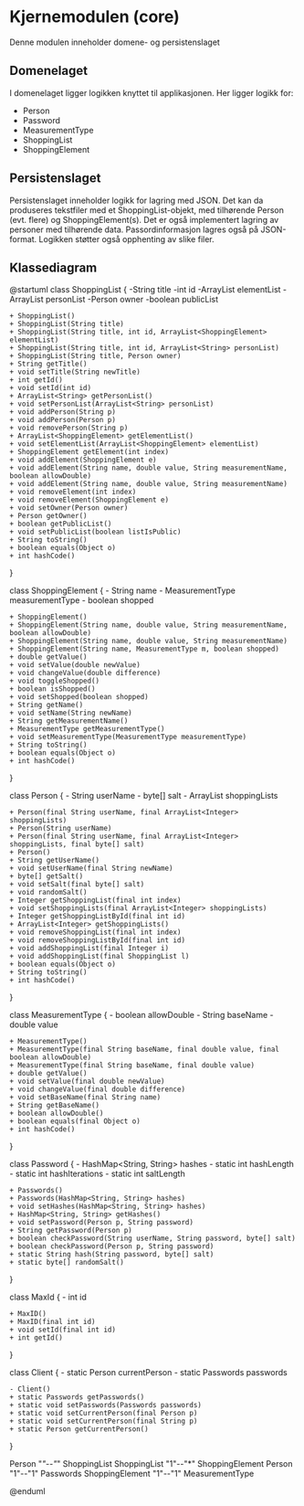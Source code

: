 # Kjernemodulen (core)

Denne modulen inneholder domene- og persistenslaget

## Domenelaget
I domenelaget ligger logikken knyttet til applikasjonen. 
Her ligger logikk for:
- Person
- Password
- MeasurementType
- ShoppingList
- ShoppingElement


## Persistenslaget 
Persistenslaget inneholder logikk for lagring med JSON. Det kan da produseres tekstfiler med et ShoppingList-objekt, med tilhørende Person (evt. flere) og ShoppingElement(s). Det er også implementert lagring av personer med tilhørende data.
Passordinformasjon lagres også på JSON-format.
Logikken støtter også opphenting av slike filer. 

## Klassediagram 
@startuml
class ShoppingList {
    -String title
    -int id
    -ArrayList<ShoppingElement> elementList
    -ArrayList<Person> personList
    -Person owner
    -boolean publicList
    
    
    + ShoppingList()
    + ShoppingList(String title)
    + ShoppingList(String title, int id, ArrayList<ShoppingElement> elementList)
    + ShoppingList(String title, int id, ArrayList<String> personList)
    + ShoppingList(String title, Person owner)
    + String getTitle()
    + void setTitle(String newTitle)
    + int getId()
    + void setId(int id)
    + ArrayList<String> getPersonList()
    + void setPersonList(ArrayList<String> personList)
    + void addPerson(String p)
    + void addPerson(Person p)
    + void removePerson(String p)
    + ArrayList<ShoppingElement> getElementList()
    + void setElementList(ArrayList<ShoppingElement> elementList)
    + ShoppingElement getElement(int index)
    + void addElement(ShoppingElement e)
    + void addElement(String name, double value, String measurementName, boolean allowDouble)
    + void addElement(String name, double value, String measurementName)
    + void removeElement(int index)
    + void removeElement(ShoppingElement e)
    + void setOwner(Person owner)
    + Person getOwner()
    + boolean getPublicList()
    + void setPublicList(boolean listIsPublic)
    + String toString()
    + boolean equals(Object o)
    + int hashCode()
}

class ShoppingElement {
    - String name
    - MeasurementType measurementType
    - boolean shopped
    
    + ShoppingElement()
    + ShoppingElement(String name, double value, String measurementName, boolean allowDouble)
    + ShoppingElement(String name, double value, String measurementName)
    + ShoppingElement(String name, MeasurementType m, boolean shopped)
    + double getValue()
    + void setValue(double newValue)
    + void changeValue(double difference)
    + void toggleShopped()
    + boolean isShopped()
    + void setShopped(boolean shopped)
    + String getName()
    + void setName(String newName)
    + String getMeasurementName()
    + MeasurementType getMeasurementType()
    + void setMeasurementType(MeasurementType measurementType)
    + String toString()
    + boolean equals(Object o)
    + int hashCode()
    
}

class Person {
    - String userName
    - byte[] salt
    - ArrayList<Integer> shoppingLists
    
    + Person(final String userName, final ArrayList<Integer> shoppingLists)
    + Person(String userName)
    + Person(final String userName, final ArrayList<Integer> shoppingLists, final byte[] salt)
    + Person()
    + String getUserName()
    + void setUserName(final String newName)
    + byte[] getSalt()
    + void setSalt(final byte[] salt)
    + void randomSalt()
    + Integer getShoppingList(final int index)
    + void setShoppingLists(final ArrayList<Integer> shoppingLists)
    + Integer getShoppingListById(final int id)
    + ArrayList<Integer> getShoppingLists()
    + void removeShoppingList(final int index)
    + void removeShoppingListById(final int id)
    + void addShoppingList(final Integer i)
    + void addShoppingList(final ShoppingList l)
    + boolean equals(Object o)
    + String toString()
    + int hashCode()
}

class MeasurementType {
    - boolean allowDouble
    - String baseName
    - double value
    
    + MeasurementType()
    + MeasurementType(final String baseName, final double value, final boolean allowDouble)
    + MeasurementType(final String baseName, final double value)
    + double getValue()
    + void setValue(final double newValue)
    + void changeValue(final double difference)
    + void setBaseName(final String name)
    + String getBaseName()
    + boolean allowDouble()
    + boolean equals(final Object o)
    + int hashCode()
}

class Password {
    - HashMap<String, String> hashes 
    - static int hashLength
    - static int hashIterations
    - static int saltLength
    
    + Passwords()
    + Passwords(HashMap<String, String> hashes)
    + void setHashes(HashMap<String, String> hashes)
    + HashMap<String, String> getHashes()
    + void setPassword(Person p, String password)
    + String getPassword(Person p)
    + boolean checkPassword(String userName, String password, byte[] salt)
    + boolean checkPassword(Person p, String password)
    + static String hash(String password, byte[] salt)
    + static byte[] randomSalt()
}

class MaxId {
    - int id
    
    + MaxID()
    + MaxID(final int id)
    + void setId(final int id)
    + int getId()
}

class Client {
    - static Person currentPerson
    - static Passwords passwords
    
    - Client()
    + static Passwords getPasswords()
    + static void setPasswords(Passwords passwords)
    + static void setCurrentPerson(final Person p)
    + static void setCurrentPerson(final String p)
    + static Person getCurrentPerson()
    
}

Person "*"--"*" ShoppingList
ShoppingList "1"--"*" ShoppingElement
Person "1"--"1" Passwords
ShoppingElement "1"--"1" MeasurementType


@enduml